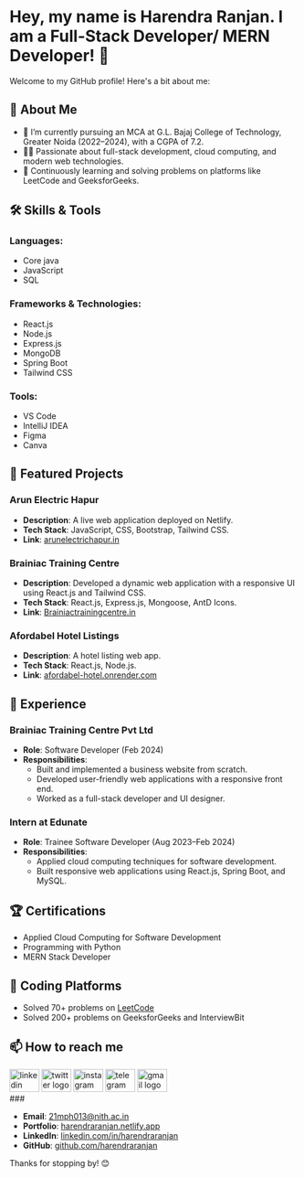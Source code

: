 # Hey, my name is Harendra Ranjan. I am a Full-Stack Developer/ MERN Developer! 👋

Welcome to my GitHub profile! Here's a bit about me:

## 🚀 About Me

- 🌱 I’m currently pursuing an MCA at G.L. Bajaj College of Technology, Greater Noida (2022–2024), with a CGPA of 7.2.
- 👨‍💻 Passionate about full-stack development, cloud computing, and modern web technologies.
- 🎯 Continuously learning and solving problems on platforms like LeetCode and GeeksforGeeks.

## 🛠️ Skills & Tools

### Languages:
- Core java
- JavaScript
- SQL

### Frameworks & Technologies:
- React.js
- Node.js
- Express.js
- MongoDB
- Spring Boot
- Tailwind CSS

### Tools:
- VS Code
- IntelliJ IDEA
- Figma
- Canva

## 🌟 Featured Projects

### Arun Electric Hapur
- **Description**: A live web application deployed on Netlify.
- **Tech Stack**: JavaScript, CSS, Bootstrap, Tailwind CSS.
- **Link**: [arunelectrichapur.in](https://arunelectrichapur.in/)

### Brainiac Training Centre
- **Description**: Developed a dynamic web application with a responsive UI using React.js and Tailwind CSS.
- **Tech Stack**: React.js, Express.js, Mongoose, AntD Icons.
- **Link**: [Brainiactrainingcentre.in](https://Brainiactrainingcentre.in)

### Afordabel Hotel Listings
- **Description**: A hotel listing web app.
- **Tech Stack**: React.js, Node.js.
- **Link**: [afordabel-hotel.onrender.com](https://afordabel-hotel.onrender.com/listings)

## 💼 Experience

### Brainiac Training Centre Pvt Ltd
- **Role**: Software Developer (Feb 2024)
- **Responsibilities**:
  - Built and implemented a business website from scratch.
  - Developed user-friendly web applications with a responsive front end.
  - Worked as a full-stack developer and UI designer.

### Intern at Edunate
- **Role**: Trainee Software Developer (Aug 2023–Feb 2024)
- **Responsibilities**:
  - Applied cloud computing techniques for software development.
  - Built responsive web applications using React.js, Spring Boot, and MySQL.

## 🏆 Certifications

- Applied Cloud Computing for Software Development
- Programming with Python
- MERN Stack Developer

## 🧩 Coding Platforms

- Solved 70+ problems on [LeetCode](https://leetcode.com/u/harendraranjan/)
- Solved 200+ problems on GeeksforGeeks and InterviewBit

## 📫 How to reach me

<div align="left">
  <img src="https://raw.githubusercontent.com/maurodesouza/profile-readme-generator/master/src/assets/icons/social/linkedin/default.svg" width="52" height="40" alt="linkedin logo"  />
  <img src="https://raw.githubusercontent.com/maurodesouza/profile-readme-generator/master/src/assets/icons/social/twitter/default.svg" width="52" height="40" alt="twitter logo"  />
  <img src="https://raw.githubusercontent.com/maurodesouza/profile-readme-generator/master/src/assets/icons/social/instagram/default.svg" width="52" height="40" alt="instagram logo"  />
  <img src="https://raw.githubusercontent.com/maurodesouza/profile-readme-generator/master/src/assets/icons/social/telegram/default.svg" width="52" height="40" alt="telegram logo"  />
  <img src="https://raw.githubusercontent.com/maurodesouza/profile-readme-generator/master/src/assets/icons/social/gmail/default.svg" width="52" height="40" alt="gmail logo"  />
</div>
###

- **Email**: [21mph013@nith.ac.in](mailto:21mph013@nith.ac.in)
- **Portfolio**: [harendraranjan.netlify.app](https://harendraranjan.netlify.app)
- **LinkedIn**: [linkedin.com/in/harendraranjan](https://linkedin.com/in/harendraranjan)
- **GitHub**: [github.com/harendraranjan](https://github.com/harendraranjan)

Thanks for stopping by! 😊
